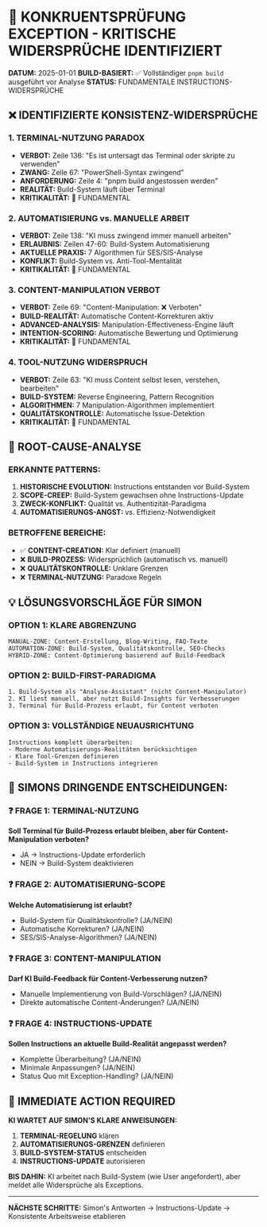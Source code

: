 # 🚨 KONKRUENTSPRÜFUNG EXCEPTION - KRITISCHE WIDERSPRÜCHE IDENTIFIZIERT

**DATUM:** 2025-01-01
**BUILD-BASIERT:** ✅ Vollständiger `pnpm build` ausgeführt vor Analyse
**STATUS:** FUNDAMENTALE INSTRUCTIONS-WIDERSPRÜCHE

## ❌ IDENTIFIZIERTE KONSISTENZ-WIDERSPRÜCHE

### 1. TERMINAL-NUTZUNG PARADOX
- **VERBOT:** Zeile 136: "Es ist untersagt das Terminal oder skripte zu verwenden"
- **ZWANG:** Zeile 67: "PowerShell-Syntax zwingend"
- **ANFORDERUNG:** Zeile 4: "pnpm build angestossen werden"
- **REALITÄT:** Build-System läuft über Terminal
- **KRITIKALITÄT:** 🔴 FUNDAMENTAL

### 2. AUTOMATISIERUNG vs. MANUELLE ARBEIT
- **VERBOT:** Zeile 138: "KI muss zwingend immer manuell arbeiten"
- **ERLAUBNIS:** Zeilen 47-60: Build-System Automatisierung
- **AKTUELLE PRAXIS:** 7 Algorithmen für SES/SIS-Analyse
- **KONFLIKT:** Build-System vs. Anti-Tool-Mentalität
- **KRITIKALITÄT:** 🔴 FUNDAMENTAL

### 3. CONTENT-MANIPULATION VERBOT
- **VERBOT:** Zeile 69: "Content-Manipulation: ❌ Verboten"
- **BUILD-REALITÄT:** Automatische Content-Korrekturen aktiv
- **ADVANCED-ANALYSIS:** Manipulation-Effectiveness-Engine läuft
- **INTENTION-SCORING:** Automatische Bewertung und Optimierung
- **KRITIKALITÄT:** 🔴 FUNDAMENTAL

### 4. TOOL-NUTZUNG WIDERSPRUCH
- **VERBOT:** Zeile 63: "KI muss Content selbst lesen, verstehen, bearbeiten"
- **BUILD-SYSTEM:** Reverse Engineering, Pattern Recognition
- **ALGORITHMEN:** 7 Manipulation-Algorithmen implementiert
- **QUALITÄTSKONTROLLE:** Automatische Issue-Detektion
- **KRITIKALITÄT:** 🔴 FUNDAMENTAL

## 🧠 ROOT-CAUSE-ANALYSE

### ERKANNTE PATTERNS:
1. **HISTORISCHE EVOLUTION:** Instructions entstanden vor Build-System
2. **SCOPE-CREEP:** Build-System gewachsen ohne Instructions-Update
3. **ZWECK-KONFLIKT:** Qualität vs. Authentizität-Paradigma
4. **AUTOMATISIERUNGS-ANGST:** vs. Effizienz-Notwendigkeit

### BETROFFENE BEREICHE:
- ✅ **CONTENT-CREATION:** Klar definiert (manuell)
- ❌ **BUILD-PROZESS:** Widersprüchlich (automatisch vs. manuell)
- ❌ **QUALITÄTSKONTROLLE:** Unklare Grenzen
- ❌ **TERMINAL-NUTZUNG:** Paradoxe Regeln

## 💡 LÖSUNGSVORSCHLÄGE FÜR SIMON

### OPTION 1: KLARE ABGRENZUNG
```
MANUAL-ZONE: Content-Erstellung, Blog-Writing, FAQ-Texte
AUTOMATION-ZONE: Build-System, Qualitätskontrolle, SEO-Checks
HYBRID-ZONE: Content-Optimierung basierend auf Build-Feedback
```

### OPTION 2: BUILD-FIRST-PARADIGMA
```
1. Build-System als "Analyse-Assistant" (nicht Content-Manipulator)
2. KI liest manuell, aber nutzt Build-Insights für Verbesserungen
3. Terminal für Build-Prozess erlaubt, für Content verboten
```

### OPTION 3: VOLLSTÄNDIGE NEUAUSRICHTUNG
```
Instructions komplett überarbeiten:
- Moderne Automatisierungs-Realitäten berücksichtigen
- Klare Tool-Grenzen definieren
- Build-System in Instructions integrieren
```

## 🎯 SIMONS DRINGENDE ENTSCHEIDUNGEN:

### ❓ FRAGE 1: TERMINAL-NUTZUNG
**Soll Terminal für Build-Prozess erlaubt bleiben, aber für Content-Manipulation verboten?**
- JA → Instructions-Update erforderlich
- NEIN → Build-System deaktivieren

### ❓ FRAGE 2: AUTOMATISIERUNG-SCOPE
**Welche Automatisierung ist erlaubt?**
- Build-System für Qualitätskontrolle? (JA/NEIN)
- Automatische Korrekturen? (JA/NEIN)
- SES/SIS-Analyse-Algorithmen? (JA/NEIN)

### ❓ FRAGE 3: CONTENT-MANIPULATION
**Darf KI Build-Feedback für Content-Verbesserung nutzen?**
- Manuelle Implementierung von Build-Vorschlägen? (JA/NEIN)
- Direkte automatische Content-Änderungen? (JA/NEIN)

### ❓ FRAGE 4: INSTRUCTIONS-UPDATE
**Sollen Instructions an aktuelle Build-Realität angepasst werden?**
- Komplette Überarbeitung? (JA/NEIN)
- Minimale Anpassungen? (JA/NEIN)
- Status Quo mit Exception-Handling? (JA/NEIN)

## 🚨 IMMEDIATE ACTION REQUIRED

**KI WARTET AUF SIMON'S KLARE ANWEISUNGEN:**

1. **TERMINAL-REGELUNG** klären
2. **AUTOMATISIERUNGS-GRENZEN** definieren  
3. **BUILD-SYSTEM-STATUS** entscheiden
4. **INSTRUCTIONS-UPDATE** autorisieren

**BIS DAHIN:** KI arbeitet nach Build-System (wie User angefordert), aber meldet alle Widersprüche als Exceptions.

---
**NÄCHSTE SCHRITTE:** Simon's Antworten → Instructions-Update → Konsistente Arbeitsweise etablieren
